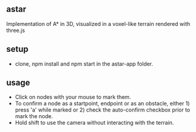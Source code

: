 ## astar
Implementation of A* in 3D, visualized in a voxel-like terrain rendered with three.js

## setup
- clone, npm install and npm start in the astar-app folder.

## usage
- Click on nodes with your mouse to mark them. 
- To confirm a node as a startpoint, endpoint or as an obstacle, either 1) press 'a' while marked or 2) check the auto-confirm checkbox prior to mark the node.
- Hold shift to use the camera without interacting with the terrain.
